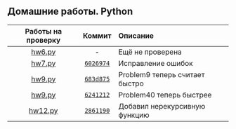 ## Домашние работы. Python

|Работы на проверку|Коммит|Описание|
|:-:|:-:|:-|
| [hw6.py](./hw6.py) | - | Ещё не проверена
| [hw7.py](./hw7.py) | [`6026974`](https://github.com/ChMcg/python/commit/602697447ee9bc8c01795971949c98e34dc0a736) | Исправление ошибок
| [hw9.py](./hw9.py) | [`683d875`](https://github.com/ChMcg/python/commit/683d8754a74b4868c10f45944733b202145aa4a9) | Problem9 теперь считает быстро
| [hw9.py](./hw9.py) | [`6241212`](https://github.com/ChMcg/python/commit/624121264ae7dc78c7496d7a055b1fe093a9fd08) | Problem40 теперь быстрее
| [hw12.py](./hw12.py) | [`2861190`](https://github.com/ChMcg/python/commit/28611901ca7c9f24621dfd3c6fcfbe477c74ab1b) | Добавил нерекурсивную функцию






